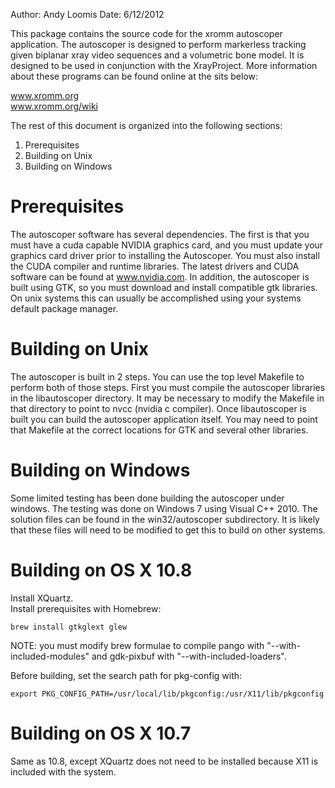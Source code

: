 Author: Andy Loomis
Date: 6/12/2012

This package contains the source code for the xromm autoscoper application. The
autoscoper is designed to perform markerless tracking given biplanar xray video
sequences and a volumetric bone model. It is designed to be used in conjunction
with the XrayProject. More information about these programs can be found online
at the sits below:

www.xromm.org  
www.xromm.org/wiki

The rest of this document is organized into the following sections:

1. Prerequisites
2. Building on Unix
3. Building on Windows

# Prerequisites

The autoscoper software has several dependencies. The first is that you must
have a cuda capable NVIDIA graphics card, and you  must update your graphics
card driver prior to installing the Autoscoper. You must also install the CUDA
compiler and runtime libraries. The latest drivers and CUDA software can be
found at www.nvidia.com. In addition, the autoscoper is built using GTK, so you
must download and install compatible gtk libraries. On unix systems this can
usually be accomplished using your systems default package manager.

# Building on Unix

The autoscoper is built in 2 steps. You can use the top level Makefile to
perform both of those steps. First you must compile the autoscoper libraries in
the libautoscoper directory. It may be necessary to modify the Makefile in that
directory to point to nvcc (nvidia c compiler). Once libautoscoper is built you
can build the autoscoper application itself. You may need to point that Makefile
at the correct locations for GTK and several other libraries.

# Building on Windows

Some limited testing has been done building the autoscoper under windows. The
testing was done on Windows 7 using Visual C++ 2010. The solution files can be
found in the win32/autoscoper subdirectory. It is likely that these files will
need to be modified to get this to build on other systems.

# Building on OS X 10.8

Install XQuartz.  
Install prerequisites with Homebrew:

    brew install gtkglext glew

NOTE: you must modify brew formulae to compile pango with
"--with-included-modules" and gdk-pixbuf with "--with-included-loaders".

Before building, set the search path for pkg-config with:

    export PKG_CONFIG_PATH=/usr/local/lib/pkgconfig:/usr/X11/lib/pkgconfig

# Building on OS X 10.7

Same as 10.8, except XQuartz does not need to be installed because X11 is
included with the system.


